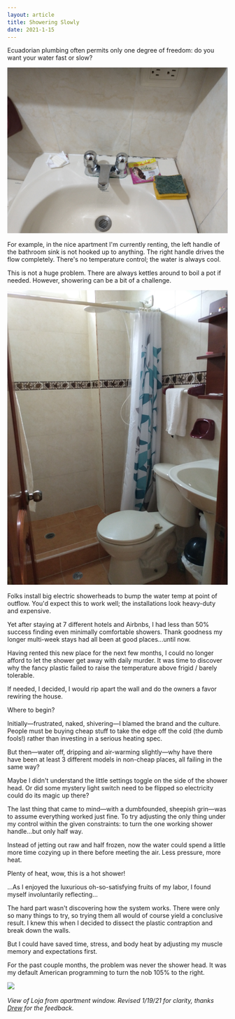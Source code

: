 ```yaml
---
layout: article
title: Showering Slowly
date: 2021-1-15
---
```


Ecuadorian plumbing often permits only one degree of freedom: do you want your water fast or slow?

![](/img/sink.jpg#L)

For example, in the nice apartment I'm currently renting, the left handle of the bathroom sink is not hooked up to anything. The right handle drives the flow completely. There's no temperature control; the water is always cool.

This is not a huge problem. There are always kettles around to boil a pot if needed. However, showering can be a bit of a challenge.

![](/img/shower-head.jpg#L)

Folks install big electric showerheads to bump the water temp at point of outflow. You'd expect this to work well; the installations look heavy-duty and expensive.

Yet after staying at 7 different hotels and Airbnbs, I had less than 50% success finding even minimally comfortable showers. Thank goodness my longer multi-week stays had all been at good places...until now.

Having rented this new place for the next few months, I could no longer afford to let the shower get away with daily murder. It was time to discover why the fancy plastic failed to raise the temperature above frigid / barely tolerable.

If needed, I decided, I would rip apart the wall and do the owners a favor rewiring the house.

Where to begin?

Initially&mdash;frustrated, naked, shivering&mdash;I blamed the brand and the culture. People must be buying cheap stuff to take the edge off the cold (the dumb fools!) rather than investing in a serious heating spec.

But then&mdash;water off, dripping and air-warming slightly&mdash;why have there have been at least 3 different models in non-cheap places, all failing in the same way?

Maybe I didn't understand the little settings toggle on the side of the shower head. Or did some mystery light switch need to be flipped so electricity could do its magic up there?

The last thing that came to mind&mdash;with a dumbfounded, sheepish grin&mdash;was to assume everything worked just fine. To try adjusting the only thing under my control within the given constraints: to turn the one working shower handle...but only half way.

Instead of jetting out raw and half frozen, now the water could spend a little more time cozying up in there before meeting the air. Less pressure, more heat.

Plenty of heat, wow, this is a hot shower!

...As I enjoyed the luxurious oh-so-satisfying fruits of my labor, I found myself involuntarily reflecting...

The hard part wasn't discovering how the system works. There were only so many things to try, so trying them all would of course yield a conclusive result. I knew this when I decided to dissect the plastic contraption and break down the walls.

But I could have saved time, stress, and body heat by adjusting my muscle memory and expectations first.

For the past couple months, the problem was never the shower head. It was my default American programming to turn the nob 105% to the right.

![](/img/loja-view.jpg)

_View of Loja from apartment window. Revised 1/19/21 for clarity, thanks [Drew](https://drewbent.com/) for the feedback._

<!-- I just discovered the secret of hot showers in Ecuador.

If you turn the faucet on all the way, the water never gets past lukewarm.

But if you turn it half way, then the water has time to boil a little in the shower head, where electricity does its magic.

Probably the most difficult part isn’t discovering how the system works.

It’s about adjusting expectations.

Not going 105% to the right until there isn’t any more room to navigate and the water doesn’t have time to flow.


-->
